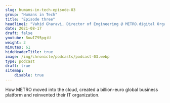 ```yaml
---
slug: humans-in-tech-episode-03
group: "Humans in Tech"
title: "Episode three"
headline1: "Vahid Gharavi, Director of Engineering @ METRO.digital Organization"
date: 2021-08-17
draft: false
youtube: 8owIZ95pgiU
weight: 3
minutes: 61
hideHeaderTitle: true
image: /img/chronicle/podcasts/podcast-03.webp
type: podcast
draft: true
sitemap:
    disable: true
---
```


How METRO moved into the cloud, created a billion-euro global business platform and reinvented their IT organization.
